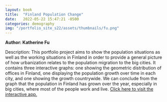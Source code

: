 ```yaml
---
layout: book
title:  "Finland Population Change"
date:   2022-05-22 15:47:21 -0500
categories: demography
img: "/portfolio_site_s22/assets/thumbnails/fu.png"
---
```


<b>Author: Katherine Fu</b>

Description: This portfolio project aims to show the population situations as well as the working situations in
Finland in order to provide a general picture of how urbanization relates to the population
migration to the big cities. It contains three interactive graphs: one showing the geometric
distribution of offices in Finland, one displaying the population growth over time in each city,
and one showing the growth countrywide. We can conclude from the graph that the population in
Finland has grown over the year, especially in big cities, where most of the people work and live. <a href="https://data-viz.it.wisc.edu/content/f5e6346d-3497-4b0a-8818-7990935e5b2b">Click here to visit the interactive app.</a>

[jekyll-docs]: https://jekyllrb.com/docs/home
[jekyll-gh]:   https://github.com/jekyll/jekyll
[jekyll-talk]: https://talk.jekyllrb.com/
